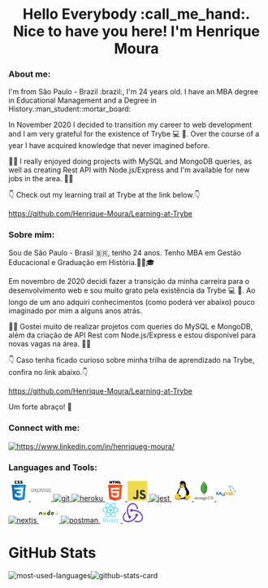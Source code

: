 <h1 align="center">Hello Everybody :call_me_hand:. Nice to have you here! I'm Henrique Moura</h1>
<h3 align="left">About me:</h3>
<p>I'm from São Paulo - Brazil :brazil:, I'm 24 years old. I have an MBA degree in Educational Management and a Degree in History.:man_student::mortar_board:

In November 2020 I decided to transition my career to web development and I am very grateful for the existence of Trybe  :computer: :star_struck:. Over the course of a year I have acquired knowledge that never imagined before.

:man_technologist: I really enjoyed doing projects with MySQL and MongoDB queries, as well as creating Rest API with Node.js/Express and I'm available for new jobs in the area. :man_technologist: 
  
:point_down: Check out my learning trail at Trybe at the link below.:point_down:

https://github.com/Henrique-Moura/Learning-at-Trybe
</p>

<h3 align="left">Sobre mim:</h3>
<p>

Sou de São Paulo - Brasil :brazil:, tenho 24 anos. Tenho MBA em Gestão Educacional e Graduação em História.:man_student::mortar_board:

Em novembro de 2020 decidi fazer a transição da minha carreira para o desenvolvimento web e sou muito grato pela existência da Trybe :computer: :star_struck:. Ao longo de um ano adquiri conhecimentos (como poderá ver abaixo) pouco imaginado por mim a alguns anos atrás.

:man_technologist: Gostei muito de realizar projetos com queries do MySQL e MongoDB, além da criação de API Rest com Node.js/Express e estou disponível para novas vagas na área. :man_technologist:

:point_down: Caso tenha ficado curioso sobre minha trilha de aprendizado na Trybe, confira no link abaixo.:point_down:

https://github.com/Henrique-Moura/Learning-at-Trybe

Um forte abraço! :handshake:

</p>

<h3 align="left">Connect with me:</h3>
<p align="left">
<a href="https://www.linkedin.com/in/henriqueg-moura/" target="blank"><img align="center" src="https://raw.githubusercontent.com/rahuldkjain/github-profile-readme-generator/master/src/images/icons/Social/linked-in-alt.svg" alt="https://www.linkedin.com/in/henriqueg-moura/" height="30" width="40" /></a>
</p>


<h3 align="left">Languages and Tools:</h3>
<p align="left"> <a href="https://www.w3schools.com/css/" target="_blank"> <img src="https://raw.githubusercontent.com/devicons/devicon/master/icons/css3/css3-original-wordmark.svg" alt="css3" width="40" height="40"/> </a> <a href="https://expressjs.com" target="_blank"> <img src="https://raw.githubusercontent.com/devicons/devicon/master/icons/express/express-original-wordmark.svg" alt="express" width="40" height="40"/> </a> <a href="https://git-scm.com/" target="_blank"> <img src="https://www.vectorlogo.zone/logos/git-scm/git-scm-icon.svg" alt="git" width="40" height="40"/> </a> <a href="https://heroku.com" target="_blank"> <img src="https://www.vectorlogo.zone/logos/heroku/heroku-icon.svg" alt="heroku" width="40" height="40"/> </a> <a href="https://www.w3.org/html/" target="_blank"> <img src="https://raw.githubusercontent.com/devicons/devicon/master/icons/html5/html5-original-wordmark.svg" alt="html5" width="40" height="40"/> </a> <a href="https://developer.mozilla.org/en-US/docs/Web/JavaScript" target="_blank"> <img src="https://raw.githubusercontent.com/devicons/devicon/master/icons/javascript/javascript-original.svg" alt="javascript" width="40" height="40"/> </a> <a href="https://jestjs.io" target="_blank"> <img src="https://www.vectorlogo.zone/logos/jestjsio/jestjsio-icon.svg" alt="jest" width="40" height="40"/> </a> <a href="https://www.linux.org/" target="_blank"> <img src="https://raw.githubusercontent.com/devicons/devicon/master/icons/linux/linux-original.svg" alt="linux" width="40" height="40"/> </a> <a href="https://www.mongodb.com/" target="_blank"> <img src="https://raw.githubusercontent.com/devicons/devicon/master/icons/mongodb/mongodb-original-wordmark.svg" alt="mongodb" width="40" height="40"/> </a> <a href="https://www.mysql.com/" target="_blank"> <img src="https://raw.githubusercontent.com/devicons/devicon/master/icons/mysql/mysql-original-wordmark.svg" alt="mysql" width="40" height="40"/> </a> <a href="https://nextjs.org/" target="_blank"> <img src="https://cdn.worldvectorlogo.com/logos/nextjs-3.svg" alt="nextjs" width="40" height="40"/> </a> <a href="https://nodejs.org" target="_blank"> <img src="https://raw.githubusercontent.com/devicons/devicon/master/icons/nodejs/nodejs-original-wordmark.svg" alt="nodejs" width="40" height="40"/> </a> <a href="https://postman.com" target="_blank"> <img src="https://www.vectorlogo.zone/logos/getpostman/getpostman-icon.svg" alt="postman" width="40" height="40"/> </a> <a href="https://reactjs.org/" target="_blank"> <img src="https://raw.githubusercontent.com/devicons/devicon/master/icons/react/react-original-wordmark.svg" alt="react" width="40" height="40"/> </a> <a href="https://redux.js.org" target="_blank"> <img src="https://raw.githubusercontent.com/devicons/devicon/master/icons/redux/redux-original.svg" alt="redux" width="40" height="40"/> </a> </p>

<h1>GitHub Stats</h1>

<p><img align="left" src="https://github-readme-stats.vercel.app/api/top-langs?username=henrique-moura&show_icons=true&locale=en&layout=compact" alt="most-used-languages" /></p>

<p>&nbsp;<img align="left" src="https://github-readme-stats.vercel.app/api?username=henrique-moura&show_icons=true&locale=en" alt="github-stats-card" /></p>
<!--
**Henrique-Moura/Henrique-Moura** is a ✨ _special_ ✨ repository because its `README.md` (this file) appears on your GitHub profile.

Here are some ideas to get you started:

- 🔭 I’m currently working on ...
- 🌱 I’m currently learning ...
- 👯 I’m looking to collaborate on ...
- 🤔 I’m looking for help with ...
- 💬 Ask me about ...
- 📫 How to reach me: ...
- 😄 Pronouns: ...
- ⚡ Fun fact: ...
-->
